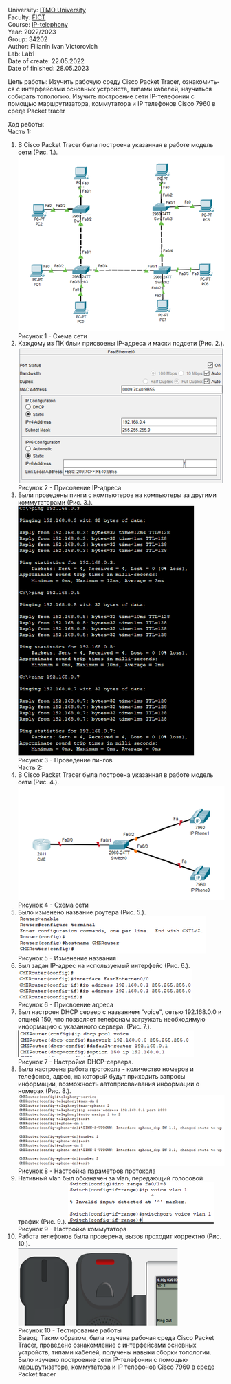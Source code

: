 University: [ITMO University](https://itmo.ru/ru/)  
Faculty: [FICT](https://fict.itmo.ru)  
Course: [IP-telephony](https://github.com/itmo-ict-faculty/ip-telephony)  
Year: 2022/2023  
Group: 34202  
Author: Filianin Ivan Victorovich  
Lab: Lab1  
Date of create: 22.05.2022  
Date of finished: 28.05.2023  

Цель работы:
Изучить рабочую среду Cisco Packet Tracer, ознакомить- ся с интерфейсами основных устройств, типами кабелей, научиться собирать топологию. Изучить построение сети IP-телефонии с помощью маршрутизатора, коммутатора и IP телефонов Cisco 7960 в среде Packet tracer    
  
Ход работы:  
Часть 1:  
1) В Cisco Packet Tracer была построена указанная в работе модель сети (Рис. 1.).  
![Image text](screens/1.PNG)  
Рисунок 1 - Схема сети
2) Каждому из ПК блыи присвоены IP-адреса и маски подсети (Рис. 2.).
![Image text](screens/2.PNG)  
Рисунок 2 - Присовение IP-адреса
3) Были проведены пинги с компьютеров на компьютеры за другими коммутаторами (Рис. 3.).  
![Image text](screens/3.PNG)   
Рисунок 3 - Проведение пингов  
Часть 2:  
1) В Cisco Packet Tracer была построена указанная в работе модель сети (Рис. 4.).  
![Image text](screens/7.PNG)    
Рисунок 4 - Схема сети  
2) Было изменено название роутера (Рис. 5.).  
![Image text](screens/8.PNG)   
Рисунок 5 - Изменение названия  
3) Был задан IP-адрес на используемый интерфейс (Рис. 6.).  
![Image text](screens/9.PNG)   
Рисунок 6 - Присвоение адреса  
4) Был настроен DHCP сервер с названием "voice", сетью 192.168.0.0 и опцией 150, что позволяет телефонам загружать необходимую информацию с указанного сервера.  (Рис. 7.).  
![Image text](screens/10.PNG)  
Рисунок 7 - Настройка DHCP-сервера.  
5) Была настроена работа протокола - количество номеров и телефонов, адрес, на который будут приходить запросы информации, возможность автоприсваивания информации о номерах (Рис. 8.).   
![Image text](screens/11.PNG) 
Рисунок 8 - Настройка параметров протокола    
6) Нативный vlan был обозначен за vlan, передающий голосовой трафик (Рис. 9.). 
![Image text](screens/12.1.PNG)  
Рисунок 9 - Настройка коммутатора  
7) Работа телефонов была проверена, вызов проходит корректно (Рис. 10.).  
![Image text](screens/13.PNG)  
Рисунок 10 - Тестирование работы  
Вывод: Таким образом, была изучена рабочая среда Cisco Packet Tracer, проведено ознакомление с интерфейсами основных устройств, типами кабелей, получены навыки сборки топологии. Было изучено построение сети IP-телефонии с помощью маршрутизатора, коммутатора и IP телефонов Cisco 7960 в среде Packet tracer    
   
